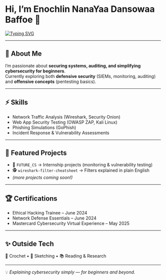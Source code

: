 # Hi, I’m Enochlin NanaYaa Dansowaa Baffoe 👋  

[![Typing SVG](https://readme-typing-svg.herokuapp.com?font=Fira+Code&weight=500&size=22&pause=1000&color=3A86FF&width=600&lines=Cybersecurity+Intern;BSc+Cybersecurity+Student+%40+GCTU;Network+Traffic+Analysis+%7C+Phishing+Simulation;Passionate+About+Simplifying+Security)](https://git.io/typing-svg)

---

## 🔐 About Me
I’m passionate about **securing systems, auditing, and simplifying cybersecurity for beginners**.  
Currently exploring both **defensive security** (SIEMs, monitoring, auditing) and **offensive concepts** (pentesting basics).  

---

## ⚡ Skills
- Network Traffic Analysis (Wireshark, Security Onion)  
- Web App Security Testing (OWASP ZAP, Kali Linux)  
- Phishing Simulations (GoPhish)  
- Incident Response & Vulnerability Assessments  

---

## 📌 Featured Projects
- 🔎 `FUTURE_CS` → Internship projects (monitoring & vulnerability testing)  
- 🕵️ `wireshark-filter-cheatsheet` → Filters explained in plain English  
- *(more projects coming soon!)*  

---

## 🏆 Certifications
- Ethical Hacking Trainee – June 2024  
- Network Defense Essentials – June 2024  
- Mastercard Cybersecurity Virtual Experience – May 2025  

---

## ✨ Outside Tech
🧶 Crochet • 🎨 Sketching • 📚 Reading & Research  

---

💡 *Explaining cybersecurity simply — for beginners and beyond.*  
